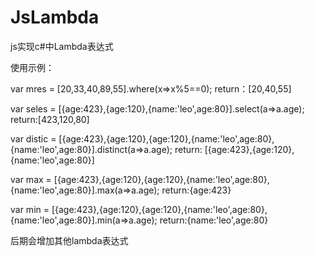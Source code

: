 # JsLambda
js实现c#中Lambda表达式

使用示例：

  var mres = [20,33,40,89,55].where(x=>x%5==0);
  return：[20,40,55]
  
  var seles = [{age:423},{age:120},{name:'leo',age:80}].select(a=>a.age);
  return:[423,120,80]
  
  var distic = [{age:423},{age:120},{age:120},{name:'leo',age:80},{name:'leo',age:80}].distinct(a=>a.age);
  return: [{age:423},{age:120},{name:'leo',age:80}]
  
  var max = [{age:423},{age:120},{age:120},{name:'leo',age:80},{name:'leo',age:80}].max(a=>a.age);
  return:{age:423}
  
  var min = [{age:423},{age:120},{age:120},{name:'leo',age:80},{name:'leo',age:80}].min(a=>a.age);
  return:{name:'leo',age:80}

后期会增加其他lambda表达式
